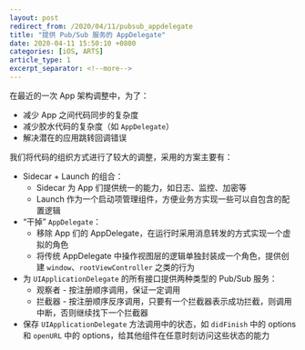 ```yaml
---
layout: post
redirect_from: /2020/04/11/pubsub_appdelegate
title: "提供 Pub/Sub 服务的 AppDelegate"
date: 2020-04-11 15:50:10 +0800
categories: [iOS, ARTS]
article_type: 1
excerpt_separator: <!--more-->
---
```


在最近的一次 App 架构调整中，为了：

- 减少 App 之间代码同步的复杂度
- 减少胶水代码的复杂度（如 `AppDelegate`）
- 解决潜在的应用跳转回调错误

<!--more-->

我们将代码的组织方式进行了较大的调整，采用的方案主要有：

- Sidecar + Launch 的组合：
  - Sidecar 为 App 们提供统一的能力，如日志、监控、加密等
  - Launch 作为一个启动项管理组件，方便业务方实现一些可以自包含的配置逻辑
- “干掉” `AppDelegate`：
  - 移除 App 们的 AppDelegate，在运行时采用消息转发的方式实现一个虚拟的角色
  - 将传统 AppDelegate 中操作视图层的逻辑单独封装成一个角色，提供创建 `window`、`rootViewController`  之类的行为
- 为 `UIApplicationDelegate` 的所有接口提供两种类型的 Pub/Sub 服务：
  - 观察者 - 按注册顺序调用，保证一定调用
  - 拦截器 - 按注册顺序反序调用，只要有一个拦截器表示成功拦截，则调用中断，否则继续找下一个拦截器
- 保存 `UIApplicationDelegate` 方法调用中的状态，如 `didFinish` 中的 options 和 `openURL` 中的 options，给其他组件在任意时刻访问这些状态的能力